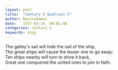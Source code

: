 ```yaml
---
layout: post
title:  "Century X Quatrain 2"
author: Nostradamus
date:   1557-03-14  00:01:48
categories: century x
keywords: ship
---
```

The galley's sail will hide the sail of the ship,  
The great ships will cause the lesser one to go away:  
Ten ships nearby will turn to drive it back,  
Great one conquered the united ones to join in faith.